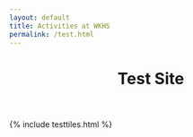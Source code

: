 ```yaml
---
layout: default
title: Activities at WKHS
permalink: /test.html
---
```


<header>
  <script src="https://cdn.jsdelivr.net/npm/typed.js@2.0.11"></script>
  <h1>Test Site</h1>
</header>

{% include testtiles.html %}
